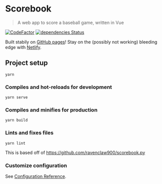 # Scorebook

> A web app to score a baseball game, written in Vue

[![CodeFactor](https://www.codefactor.io/repository/github/ravenclaw900/scorebook/badge)](https://www.codefactor.io/repository/github/ravenclaw900/baseball-scorebook)
[![dependencies Status](https://status.david-dm.org/gh/ravenclaw900/scorebook.svg)](https://david-dm.org/ravenclaw900/baseball-scorebook)

Built stabily on [GitHub pages](https://ravenclaw900.github.io/baseball-scorebook)!
Stay on the (possibly not working) bleeding edge with [Netlify](https://scorebook-baseball-vuejs.netlify.app).

## Project setup
```
yarn
```

### Compiles and hot-reloads for development
```
yarn serve
```

### Compiles and minifies for production
```
yarn build
```

### Lints and fixes files
```
yarn lint
```

This is based off of https://github.com/ravenclaw900/scorebook.py

### Customize configuration
See [Configuration Reference](https://cli.vuejs.org/config/).
